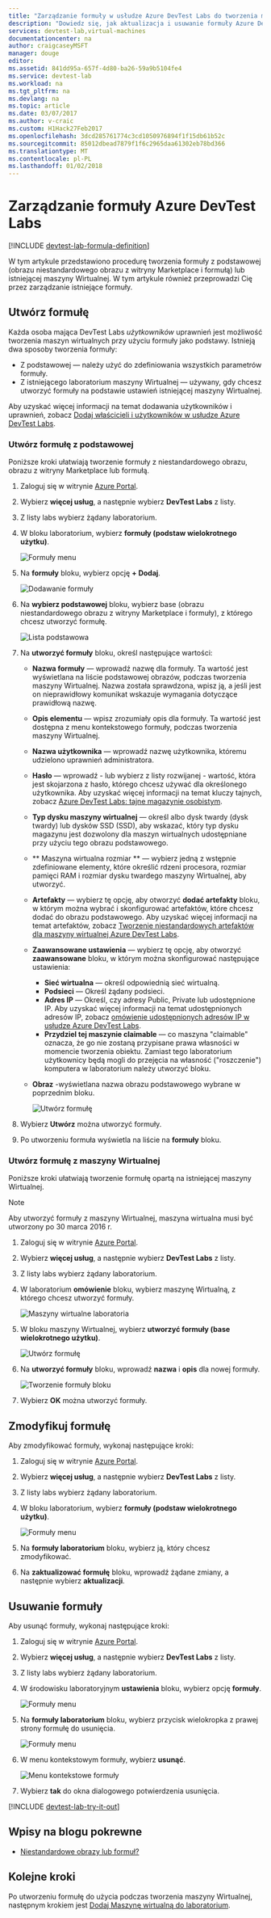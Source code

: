 ```yaml
---
title: "Zarządzanie formuły w usłudze Azure DevTest Labs do tworzenia maszyn wirtualnych | Dokumentacja firmy Microsoft"
description: "Dowiedz się, jak aktualizacja i usuwanie formuły Azure DevTest Labs"
services: devtest-lab,virtual-machines
documentationcenter: na
author: craigcaseyMSFT
manager: douge
editor: 
ms.assetid: 841dd95a-657f-4d80-ba26-59a9b5104fe4
ms.service: devtest-lab
ms.workload: na
ms.tgt_pltfrm: na
ms.devlang: na
ms.topic: article
ms.date: 03/07/2017
ms.author: v-craic
ms.custom: H1Hack27Feb2017
ms.openlocfilehash: 3dcd285761774c3cd1050976894f1f15db61b52c
ms.sourcegitcommit: 85012dbead7879f1f6c2965daa61302eb78bd366
ms.translationtype: MT
ms.contentlocale: pl-PL
ms.lasthandoff: 01/02/2018
---
```

# <a name="manage-azure-devtest-labs-formulas"></a>Zarządzanie formuły Azure DevTest Labs

[!INCLUDE [devtest-lab-formula-definition](../../includes/devtest-lab-formula-definition.md)]

W tym artykule przedstawiono procedurę tworzenia formuły z podstawowej (obrazu niestandardowego obrazu z witryny Marketplace i formułą) lub istniejącej maszyny Wirtualnej. W tym artykule również przeprowadzi Cię przez zarządzanie istniejące formuły.

## <a name="create-a-formula"></a>Utwórz formułę
Każda osoba mająca DevTest Labs *użytkowników* uprawnień jest możliwość tworzenia maszyn wirtualnych przy użyciu formuły jako podstawy. Istnieją dwa sposoby tworzenia formuły: 

* Z podstawowej — należy użyć do zdefiniowania wszystkich parametrów formuły.
* Z istniejącego laboratorium maszyny Wirtualnej — używany, gdy chcesz utworzyć formuły na podstawie ustawień istniejącej maszyny Wirtualnej.

Aby uzyskać więcej informacji na temat dodawania użytkowników i uprawnień, zobacz [Dodaj właścicieli i użytkowników w usłudze Azure DevTest Labs](./devtest-lab-add-devtest-user.md).

### <a name="create-a-formula-from-a-base"></a>Utwórz formułę z podstawowej
Poniższe kroki ułatwiają tworzenie formuły z niestandardowego obrazu, obrazu z witryny Marketplace lub formułą.

1. Zaloguj się w witrynie [Azure Portal](http://go.microsoft.com/fwlink/p/?LinkID=525040).

2. Wybierz **więcej usług**, a następnie wybierz **DevTest Labs** z listy.

3. Z listy labs wybierz żądany laboratorium.  

4. W bloku laboratorium, wybierz **formuły (podstaw wielokrotnego użytku)**.
   
    ![Formuły menu](./media/devtest-lab-create-formulas/lab-settings-formulas.png)

5. Na **formuły** bloku, wybierz opcję **+ Dodaj**.
   
    ![Dodawanie formuły](./media/devtest-lab-create-formulas/add-formula.png)

6. Na **wybierz podstawowej** bloku, wybierz base (obrazu niestandardowego obrazu z witryny Marketplace i formuły), z którego chcesz utworzyć formułę.
   
    ![Lista podstawowa](./media/devtest-lab-create-formulas/base-list.png)

7. Na **utworzyć formuły** bloku, określ następujące wartości:
   
    * **Nazwa formuły** — wprowadź nazwę dla formuły. Ta wartość jest wyświetlana na liście podstawowej obrazów, podczas tworzenia maszyny Wirtualnej. Nazwa została sprawdzona, wpisz ją, a jeśli jest on nieprawidłowy komunikat wskazuje wymagania dotyczące prawidłową nazwę.
    * **Opis elementu** — wpisz zrozumiały opis dla formuły. Ta wartość jest dostępna z menu kontekstowego formuły, podczas tworzenia maszyny Wirtualnej.
    * **Nazwa użytkownika** — wprowadź nazwę użytkownika, któremu udzielono uprawnień administratora.
    * **Hasło** — wprowadź - lub wybierz z listy rozwijanej - wartość, która jest skojarzona z hasło, którego chcesz używać dla określonego użytkownika. Aby uzyskać więcej informacji na temat kluczy tajnych, zobacz [Azure DevTest Labs: tajne magazynie osobistym](https://azure.microsoft.com/updates/azure-devtest-labs-keep-your-secrets-safe-and-easy-to-use-with-the-new-personal-secret-store/).
    * **Typ dysku maszyny wirtualnej** — określ albo dysk twardy (dysk twardy) lub dysków SSD (SSD), aby wskazać, który typ dysku magazynu jest dozwolony dla maszyn wirtualnych udostępniane przy użyciu tego obrazu podstawowego.
    * ** Maszyna wirtualna rozmiar ** — wybierz jedną z wstępnie zdefiniowane elementy, które określić rdzeni procesora, rozmiar pamięci RAM i rozmiar dysku twardego maszyny Wirtualnej, aby utworzyć. 
    * **Artefakty** — wybierz tę opcję, aby otworzyć **dodać artefakty** bloku, w którym można wybrać i skonfigurować artefaktów, które chcesz dodać do obrazu podstawowego. Aby uzyskać więcej informacji na temat artefaktów, zobacz [Tworzenie niestandardowych artefaktów dla maszyny wirtualnej Azure DevTest Labs](devtest-lab-artifact-author.md).
    * **Zaawansowane ustawienia** — wybierz tę opcję, aby otworzyć **zaawansowane** bloku, w którym można skonfigurować następujące ustawienia:
        * **Sieć wirtualna** — określ odpowiednią sieć wirtualną.
        * **Podsieci** — Określ żądany podsieci.    
        * **Adres IP** — Określ, czy adresy Public, Private lub udostępnione IP. Aby uzyskać więcej informacji na temat udostępnionych adresów IP, zobacz [omówienie udostępnionych adresów IP w usłudze Azure DevTest Labs](./devtest-lab-shared-ip.md).
        * **Przydziel tej maszynie claimable** — co maszyna "claimable" oznacza, że go nie zostaną przypisane prawa własności w momencie tworzenia obiektu. Zamiast tego laboratorium użytkownicy będą mogli do przejęcia na własność ("roszczenie") komputera w laboratorium należy utworzyć bloku.     
    * **Obraz** -wyświetlana nazwa obrazu podstawowego wybrane w poprzednim bloku. 
     
       ![Utwórz formułę](./media/devtest-lab-create-formulas/create-formula.png)

8. Wybierz **Utwórz** można utworzyć formuły.

9. Po utworzeniu formuła wyświetla na liście na **formuły** bloku.

### <a name="create-a-formula-from-a-vm"></a>Utwórz formułę z maszyny Wirtualnej
Poniższe kroki ułatwiają tworzenie formułę opartą na istniejącej maszyny Wirtualnej. 

> [!NOTE]
> Aby utworzyć formuły z maszyny Wirtualnej, maszyna wirtualna musi być utworzony po 30 marca 2016 r. 
> 
> 

1. Zaloguj się w witrynie [Azure Portal](http://go.microsoft.com/fwlink/p/?LinkID=525040).
2. Wybierz **więcej usług**, a następnie wybierz **DevTest Labs** z listy.
3. Z listy labs wybierz żądany laboratorium.  
4. W laboratorium **omówienie** bloku, wybierz maszynę Wirtualną, z którego chcesz utworzyć formuły.
   
    ![Maszyny wirtualne laboratoria](./media/devtest-lab-create-formulas/my-vms.png)
5. W bloku maszyny Wirtualnej, wybierz **utworzyć formuły (base wielokrotnego użytku)**.
   
    ![Utwórz formułę](./media/devtest-lab-create-formulas/create-formula-menu.png)
6. Na **utworzyć formuły** bloku, wprowadź **nazwa** i **opis** dla nowej formuły.
   
    ![Tworzenie formuły bloku](./media/devtest-lab-create-formulas/create-formula-blade.png)
7. Wybierz **OK** można utworzyć formuły.

## <a name="modify-a-formula"></a>Zmodyfikuj formułę
Aby zmodyfikować formuły, wykonaj następujące kroki:

1. Zaloguj się w witrynie [Azure Portal](http://go.microsoft.com/fwlink/p/?LinkID=525040).
2. Wybierz **więcej usług**, a następnie wybierz **DevTest Labs** z listy.
3. Z listy labs wybierz żądany laboratorium.  
4. W bloku laboratorium, wybierz **formuły (podstaw wielokrotnego użytku)**.
   
    ![Formuły menu](./media/devtest-lab-manage-formulas/lab-settings-formulas.png)
5. Na **formuły laboratorium** bloku, wybierz ją, który chcesz zmodyfikować.
6. Na **zaktualizować formułę** bloku, wprowadź żądane zmiany, a następnie wybierz **aktualizacji**.

## <a name="delete-a-formula"></a>Usuwanie formuły
Aby usunąć formuły, wykonaj następujące kroki:

1. Zaloguj się w witrynie [Azure Portal](http://go.microsoft.com/fwlink/p/?LinkID=525040).
2. Wybierz **więcej usług**, a następnie wybierz **DevTest Labs** z listy.
3. Z listy labs wybierz żądany laboratorium.  
4. W środowisku laboratoryjnym **ustawienia** bloku, wybierz opcję **formuły**.
   
    ![Formuły menu](./media/devtest-lab-manage-formulas/lab-settings-formulas.png)
5. Na **formuły laboratorium** bloku, wybierz przycisk wielokropka z prawej strony formułę do usunięcia.
   
    ![Formuły menu](./media/devtest-lab-manage-formulas/lab-formulas-blade.png)
6. W menu kontekstowym formuły, wybierz **usunąć**.
   
    ![Menu kontekstowe formuły](./media/devtest-lab-manage-formulas/formula-delete-context-menu.png)
7. Wybierz **tak** do okna dialogowego potwierdzenia usunięcia.

[!INCLUDE [devtest-lab-try-it-out](../../includes/devtest-lab-try-it-out.md)]

## <a name="related-blog-posts"></a>Wpisy na blogu pokrewne
* [Niestandardowe obrazy lub formuł?](https://blogs.msdn.microsoft.com/devtestlab/2016/04/06/custom-images-or-formulas/)

## <a name="next-steps"></a>Kolejne kroki
Po utworzeniu formułę do użycia podczas tworzenia maszyny Wirtualnej, następnym krokiem jest [Dodaj Maszynę wirtualną do laboratorium](devtest-lab-add-vm.md).

